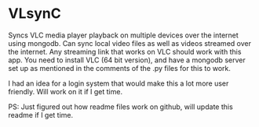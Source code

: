# VLsynC
Syncs VLC media player playback on multiple devices over the internet using mongodb. Can sync local video files as well as videos streamed over the internet. Any streaming link that works on VLC should work with this app. You need to install VLC (64 bit version), and have a mongodb server set up as mentioned in the comments of the .py files for this to work.

I had an idea for a login system that would make this a lot more user friendly. Will work on it if I get time.

PS: Just figured out how readme files work on github, will update this readme if I get time. 
